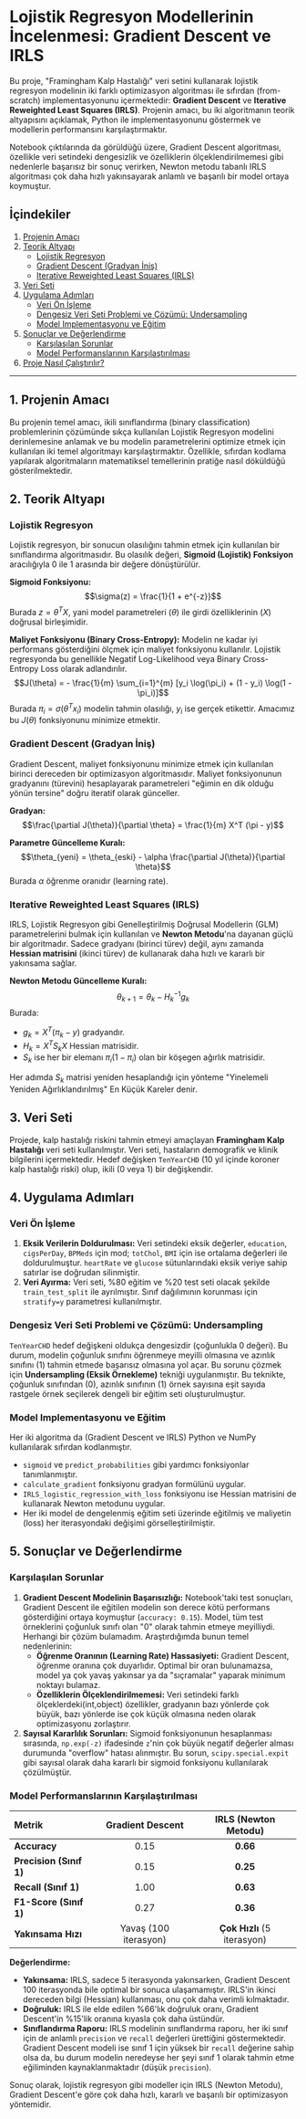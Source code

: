 # Lojistik Regresyon Modellerinin İncelenmesi: Gradient Descent ve IRLS

Bu proje, "Framingham Kalp Hastalığı" veri setini kullanarak lojistik regresyon modelinin iki farklı optimizasyon algoritması ile sıfırdan (from-scratch) implementasyonunu içermektedir: **Gradient Descent** ve **Iterative Reweighted Least Squares (IRLS)**. Projenin amacı, bu iki algoritmanın teorik altyapısını açıklamak, Python ile implementasyonunu göstermek ve modellerin performansını karşılaştırmaktır.

Notebook çıktılarında da görüldüğü üzere, Gradient Descent algoritması, özellikle veri setindeki dengesizlik ve özelliklerin ölçeklendirilmemesi gibi nedenlerle başarısız bir sonuç verirken, Newton metodu tabanlı IRLS algoritması çok daha hızlı yakınsayarak anlamlı ve başarılı bir model ortaya koymuştur.

## İçindekiler
1.  [Projenin Amacı](#projenin-amacı)
2.  [Teorik Altyapı](#teorik-altyapı)
    -   [Lojistik Regresyon](#lojistik-regresyon)
    -   [Gradient Descent (Gradyan İniş)](#gradient-descent-gradyan-iniş)
    -   [Iterative Reweighted Least Squares (IRLS)](#iterative-reweighted-least-squares-irls)
3.  [Veri Seti](#veri-seti)
4.  [Uygulama Adımları](#uygulama-adımları)
    -   [Veri Ön İşleme](#veri-ön-i̇şleme)
    -   [Dengesiz Veri Seti Problemi ve Çözümü: Undersampling](#dengesiz-veri-seti-problemi-ve-çözümü-undersampling)
    -   [Model Implementasyonu ve Eğitim](#model-i̇mplementasyonu-ve-eğitim)
5.  [Sonuçlar ve Değerlendirme](#sonuçlar-ve-değerlendirme)
    -   [Karşılaşılan Sorunlar](#karşılaşılan-sorunlar)
    -   [Model Performanslarının Karşılaştırılması](#model-performanslarının-karşılaştırılması)
6.  [Proje Nasıl Çalıştırılır?](#proje-nasıl-çalıştırılır)

---

## 1. Projenin Amacı
Bu projenin temel amacı, ikili sınıflandırma (binary classification) problemlerinin çözümünde sıkça kullanılan Lojistik Regresyon modelini derinlemesine anlamak ve bu modelin parametrelerini optimize etmek için kullanılan iki temel algoritmayı karşılaştırmaktır. Özellikle, sıfırdan kodlama yapılarak algoritmaların matematiksel temellerinin pratiğe nasıl döküldüğü gösterilmektedir.

## 2. Teorik Altyapı

### Lojistik Regresyon
Lojistik regresyon, bir sonucun olasılığını tahmin etmek için kullanılan bir sınıflandırma algoritmasıdır. Bu olasılık değeri, **Sigmoid (Lojistik) Fonksiyon** aracılığıyla 0 ile 1 arasında bir değere dönüştürülür.

**Sigmoid Fonksiyonu:**
$$\sigma(z) = \frac{1}{1 + e^{-z}}$$
Burada $z = \theta^T X$, yani model parametreleri ($\theta$) ile girdi özelliklerinin ($X$) doğrusal birleşimidir.

**Maliyet Fonksiyonu (Binary Cross-Entropy):**
Modelin ne kadar iyi performans gösterdiğini ölçmek için maliyet fonksiyonu kullanılır. Lojistik regresyonda bu genellikle Negatif Log-Likelihood veya Binary Cross-Entropy Loss olarak adlandırılır.
$$J(\theta) = - \frac{1}{m} \sum_{i=1}^{m} [y_i \log(\pi_i) + (1 - y_i) \log(1 - \pi_i)]$$
Burada $\pi_i = \sigma(\theta^T x_i)$ modelin tahmin olasılığı, $y_i$ ise gerçek etikettir. Amacımız bu $J(\theta)$ fonksiyonunu minimize etmektir.

### Gradient Descent (Gradyan İniş)
Gradient Descent, maliyet fonksiyonunu minimize etmek için kullanılan birinci dereceden bir optimizasyon algoritmasıdır. Maliyet fonksiyonunun gradyanını (türevini) hesaplayarak parametreleri "eğimin en dik olduğu yönün tersine" doğru iteratif olarak günceller.

**Gradyan:**
$$\frac{\partial J(\theta)}{\partial \theta} = \frac{1}{m} X^T (\pi - y)$$

**Parametre Güncelleme Kuralı:**
$$\theta_{yeni} = \theta_{eski} - \alpha \frac{\partial J(\theta)}{\partial \theta}$$
Burada $\alpha$ öğrenme oranıdır (learning rate).

### Iterative Reweighted Least Squares (IRLS)
IRLS, Lojistik Regresyon gibi Genelleştirilmiş Doğrusal Modellerin (GLM) parametrelerini bulmak için kullanılan ve **Newton Metodu**'na dayanan güçlü bir algoritmadır. Sadece gradyanı (birinci türev) değil, aynı zamanda **Hessian matrisini** (ikinci türev) de kullanarak daha hızlı ve kararlı bir yakınsama sağlar.

**Newton Metodu Güncelleme Kuralı:**
$$\theta_{k+1} = \theta_k - H_k^{-1} g_k$$
Burada:
-   $g_k = X^T(\pi_k - y)$ gradyandır.
-   $H_k = X^T S_k X$ Hessian matrisidir.
-   $S_k$ ise her bir elemanı $\pi_i(1 - \pi_i)$ olan bir köşegen ağırlık matrisidir.

Her adımda $S_k$ matrisi yeniden hesaplandığı için yönteme "Yinelemeli Yeniden Ağırlıklandırılmış" En Küçük Kareler denir.

## 3. Veri Seti
Projede, kalp hastalığı riskini tahmin etmeyi amaçlayan **Framingham Kalp Hastalığı** veri seti kullanılmıştır. Veri seti, hastaların demografik ve klinik bilgilerini içermektedir. Hedef değişken `TenYearCHD` (10 yıl içinde koroner kalp hastalığı riski) olup, ikili (0 veya 1) bir değişkendir.

## 4. Uygulama Adımları

### Veri Ön İşleme
1.  **Eksik Verilerin Doldurulması:** Veri setindeki eksik değerler, `education`, `cigsPerDay`, `BPMeds` için mod; `totChol`, `BMI` için ise ortalama değerleri ile doldurulmuştur. `heartRate` ve `glucose` sütunlarındaki eksik veriye sahip satırlar ise doğrudan silinmiştir.
2.  **Veri Ayırma:** Veri seti, %80 eğitim ve %20 test seti olacak şekilde `train_test_split` ile ayrılmıştır. Sınıf dağılımının korunması için `stratify=y` parametresi kullanılmıştır.

### Dengesiz Veri Seti Problemi ve Çözümü: Undersampling
`TenYearCHD` hedef değişkeni oldukça dengesizdir (çoğunlukla 0 değeri). Bu durum, modelin çoğunluk sınıfını öğrenmeye meyilli olmasına ve azınlık sınıfını (1) tahmin etmede başarısız olmasına yol açar. Bu sorunu çözmek için **Undersampling (Eksik Örnekleme)** tekniği uygulanmıştır. Bu teknikte, çoğunluk sınıfından (0), azınlık sınıfının (1) örnek sayısına eşit sayıda rastgele örnek seçilerek dengeli bir eğitim seti oluşturulmuştur.

### Model Implementasyonu ve Eğitim
Her iki algoritma da (Gradient Descent ve IRLS) Python ve NumPy kullanılarak sıfırdan kodlanmıştır.
-   `sigmoid` ve `predict_probabilities` gibi yardımcı fonksiyonlar tanımlanmıştır.
-   `calculate_gradient` fonksiyonu gradyan formülünü uygular.
-   `IRLS_logistic_regression_with_loss` fonksiyonu ise Hessian matrisini de kullanarak Newton metodunu uygular.
-   Her iki model de dengelenmiş eğitim seti üzerinde eğitilmiş ve maliyetin (loss) her iterasyondaki değişimi görselleştirilmiştir.

## 5. Sonuçlar ve Değerlendirme

### Karşılaşılan Sorunlar
1.  **Gradient Descent Modelinin Başarısızlığı:** Notebook'taki test sonuçları, Gradient Descent ile eğitilen modelin son derece kötü performans gösterdiğini ortaya koymuştur (`accuracy: 0.15`). Model, tüm test örneklerini çoğunluk sınıfı olan "0" olarak tahmin etmeye meyilliydi. Herhangi bir çözüm bulamadım. Araştırdığımda bunun temel nedenlerinin:
    * **Öğrenme Oranının (Learning Rate) Hassasiyeti:** Gradient Descent, öğrenme oranına çok duyarlıdır. Optimal bir oran bulunamazsa, model ya çok yavaş yakınsar ya da "sıçramalar" yaparak minimum noktayı bulamaz.
    * **Özelliklerin Ölçeklendirilmemesi:** Veri setindeki farklı ölçeklerdeki(int,object) özellikler, gradyanın bazı yönlerde çok büyük, bazı yönlerde ise çok küçük olmasına neden olarak optimizasyonu zorlaştırır.
2.  **Sayısal Kararlılık Sorunları:** Sigmoid fonksiyonunun hesaplanması sırasında, `np.exp(-z)` ifadesinde `z`'nin çok büyük negatif değerler alması durumunda "overflow" hatası alınmıştır. Bu sorun, `scipy.special.expit` gibi sayısal olarak daha kararlı bir sigmoid fonksiyonu kullanılarak çözülmüştür.

### Model Performanslarının Karşılaştırılması

| Metrik | Gradient Descent | IRLS (Newton Metodu) |
| :--- | :---: | :---: |
| **Accuracy** | 0.15 | **0.66** |
| **Precision (Sınıf 1)** | 0.15 | **0.25** |
| **Recall (Sınıf 1)** | 1.00 | **0.63** |
| **F1-Score (Sınıf 1)** | 0.27 | **0.36** |
| **Yakınsama Hızı** | Yavaş (100 iterasyon) | **Çok Hızlı** (5 iterasyon) |

**Değerlendirme:**
-   **Yakınsama:** IRLS, sadece 5 iterasyonda yakınsarken, Gradient Descent 100 iterasyonda bile optimal bir sonuca ulaşamamıştır. IRLS'in ikinci dereceden bilgi (Hessian) kullanması, onu çok daha verimli kılmaktadır.
-   **Doğruluk:** IRLS ile elde edilen %66'lık doğruluk oranı, Gradient Descent'in %15'lik oranına kıyasla çok daha üstündür.
-   **Sınıflandırma Raporu:** IRLS modelinin sınıflandırma raporu, her iki sınıf için de anlamlı `precision` ve `recall` değerleri ürettiğini göstermektedir. Gradient Descent modeli ise sınıf 1 için yüksek bir `recall` değerine sahip olsa da, bu durum modelin neredeyse her şeyi sınıf 1 olarak tahmin etme eğiliminden kaynaklanmaktadır (düşük `precision`).

Sonuç olarak, lojistik regresyon gibi modeller için IRLS (Newton Metodu), Gradient Descent'e göre çok daha hızlı, kararlı ve başarılı bir optimizasyon yöntemidir.

